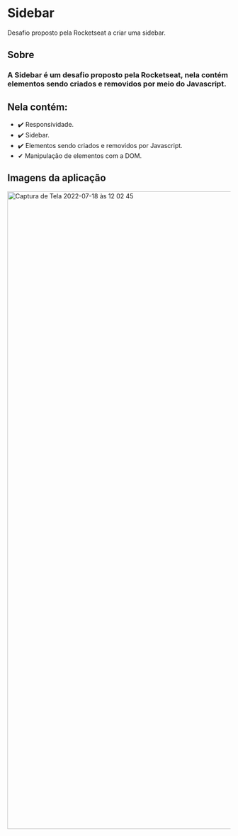 # Sidebar
Desafio proposto pela Rocketseat a criar uma sidebar.

## Sobre
### A Sidebar é um desafio proposto pela Rocketseat, nela contém elementos sendo criados e removidos por meio do Javascript. 

## Nela contém: 
- ✔️ Responsividade.
- ✔️ Sidebar.
- ✔️ Elementos sendo criados e removidos por Javascript.
- ✔ Manipulação de elementos com a DOM.

## Imagens da aplicação
<img width="1440" alt="Captura de Tela 2022-07-18 às 12 02 45" src="https://user-images.githubusercontent.com/66082393/179541662-fd980cdc-de51-4936-aad1-ffb4bc3fccd1.png">
